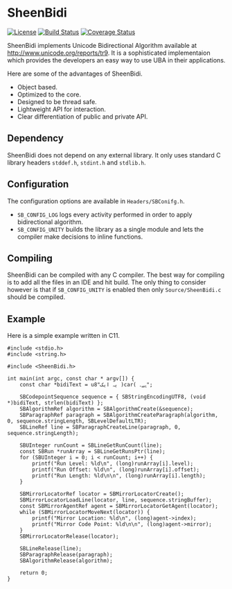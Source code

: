 SheenBidi
=========
[![License](https://img.shields.io/badge/License-Apache%202.0-blue.svg)](https://opensource.org/licenses/Apache-2.0)
[![Build Status](https://api.travis-ci.org/mta452/SheenBidi.svg?branch=master)](https://travis-ci.org/mta452/SheenBidi)
[![Coverage Status](https://coveralls.io/repos/github/mta452/SheenBidi/badge.svg?branch=master)](https://coveralls.io/github/mta452/SheenBidi?branch=master)

SheenBidi implements Unicode Bidirectional Algorithm available at http://www.unicode.org/reports/tr9. It is a sophisticated implementaion which provides the developers an easy way to use UBA in their applications.

Here are some of the advantages of SheenBidi.

* Object based.
* Optimized to the core.
* Designed to be thread safe.
* Lightweight API for interaction.
* Clear differentiation of public and private API.

## Dependency
SheenBidi does not depend on any external library. It only uses standard C library headers ```stddef.h```, ```stdint.h``` and ```stdlib.h```.

## Configuration
The configuration options are available in `Headers/SBConifg.h`.

* ```SB_CONFIG_LOG``` logs every activity performed in order to apply bidirectional algorithm.
* ```SB_CONFIG_UNITY``` builds the library as a single module and lets the compiler make decisions to inline functions.

## Compiling
SheenBidi can be compiled with any C compiler. The best way for compiling is to add all the files in an IDE and hit build. The only thing to consider however is that if ```SB_CONFIG_UNITY``` is enabled then only ```Source/SheenBidi.c``` should be compiled.

## Example
Here is a simple example written in C11.
```
#include <stdio.h>
#include <string.h>

#include <SheenBidi.h>

int main(int argc, const char * argv[]) {
    const char *bidiText = u8"یہ ایک )car( ہے۔";

    SBCodepointSequence sequence = { SBStringEncodingUTF8, (void *)bidiText, strlen(bidiText) };
    SBAlgorithmRef algorithm = SBAlgorithmCreate(&sequence);
    SBParagraphRef paragraph = SBAlgorithmCreateParagraph(algorithm, 0, sequence.stringLength, SBLevelDefaultLTR);
    SBLineRef line = SBParagraphCreateLine(paragraph, 0, sequence.stringLength);

    SBUInteger runCount = SBLineGetRunCount(line);
    const SBRun *runArray = SBLineGetRunsPtr(line);
    for (SBUInteger i = 0; i < runCount; i++) {
        printf("Run Level: %ld\n", (long)runArray[i].level);
        printf("Run Offset: %ld\n", (long)runArray[i].offset);
        printf("Run Length: %ld\n\n", (long)runArray[i].length);
    }

    SBMirrorLocatorRef locator = SBMirrorLocatorCreate();
    SBMirrorLocatorLoadLine(locator, line, sequence.stringBuffer);
    const SBMirrorAgentRef agent = SBMirrorLocatorGetAgent(locator);
    while (SBMirrorLocatorMoveNext(locator)) {
        printf("Mirror Location: %ld\n", (long)agent->index);
        printf("Mirror Code Point: %ld\n\n", (long)agent->mirror);
    }
    SBMirrorLocatorRelease(locator);

    SBLineRelease(line);
    SBParagraphRelease(paragraph);
    SBAlgorithmRelease(algorithm);
    
    return 0;
}
```
